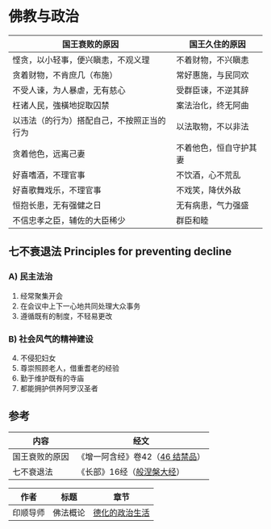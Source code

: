 # 佛教与政治

国王衰败的原因 | 国王久住的原因
--- | ---
悭贪，以小轻事，便兴瞋恚，不观义理 | 不着财物，不兴瞋恚
贪着财物，不肯庶几（布施） | 常好惠施，与民同欢
不受人谏，为人暴虐，无有慈心 | 受群臣谏，不逆其辞
枉诸人民，強橫地捉取囚禁 | 案法治化，终无阿曲
以违法（的行为）搭配自己，不按照正当的行为 | 以法取物，不以非法
贪着他色，远离己妻 | 不着他色，恒自守护其妻
好喜嗜酒，不理官事 | 不饮酒，心不荒乱
好喜歌舞戏乐，不理官事 | 不戏笑，降伏外敌
恒抱长患，无有强健之日 | 无有病患，气力强盛
不信忠孝之臣，辅佐的大臣稀少 | 群臣和睦

## 七不衰退法 Principles for preventing decline

### A) 民主法治

1. 经常聚集开会
2. 在会议中上下一心地共同处理大众事务
3. 遵循既有的制度，不轻易更改

### B) 社会风气的精神建设

4. 不侵犯妇女
5. 尊崇照顾老人，借重耆老的经验
6. 勤于维护既有的寺庙
7. 都能拥护供养阿罗汉圣者


## 参考
内容 | 经文
--- | ---
国王衰败的原因 | 《增一阿含经》卷42（[46 结禁品](http://agama.buddhason.org/AA/AA414.htm)）
七不衰退法 | 《长部》16经（[般涅槃大经](http://agama.buddhason.org/DN/DN16.htm)）


作者 | 标题 | 章节
--- | ---  | ---
印顺导师 | 佛法概论 | [德化的政治生活](https://yinshun-edu.org.tw/zh-hant/Master_yinshun/y08_16_01_04)
